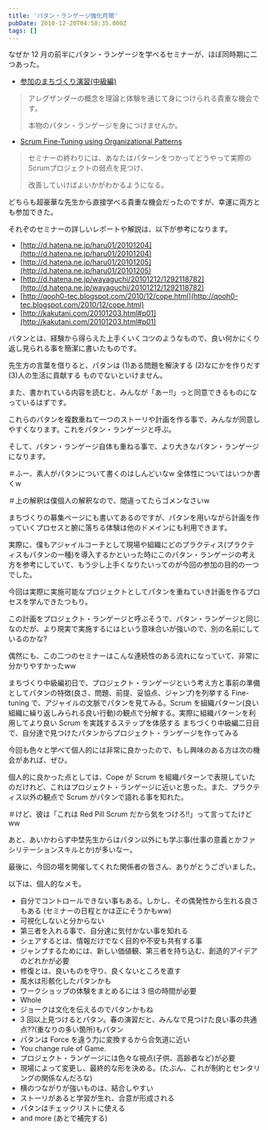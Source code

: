 ```yaml
---
title: 'パタン・ランゲージ強化月間'
pubDate: 2010-12-20T04:58:35.000Z
tags: []
---
```


なぜか 12 月の前半にパタン・ランゲージを学べるセミナーが、ほぼ同時期に二つあった。

- [参加のまちづくり演習(中級編)](http://kokucheese.com/event/index/5479/)

> アレグザンダーの概念を理論と体験を通じて身につけられる貴重な機会です。
>
> 本物のパタン・ランゲージを身につけませんか。

- [Scrum Fine-Tuning using Organizational Patterns](http://scrumtraininginstitute.com/classes/show/279)

> セミナーの終わりには、あなたはパターンをつかってどうやって実際のScrumプロジェクトの弱点を見つけ、
>
> 改善していけばよいかがわかるようになる。

どちらも超豪華な先生から直接学べる貴重な機会だったのですが、幸運に両方とも参加できた。

それぞのセミナーの詳しいレポートや解説は、以下が参考になります。

- [http://d.hatena.ne.jp/haru01/20101204](http://d.hatena.ne.jp/haru01/20101204)
- [http://d.hatena.ne.jp/haru01/20101205](http://d.hatena.ne.jp/haru01/20101205)
- [http://d.hatena.ne.jp/wayaguchi/20101212/1292118782](http://d.hatena.ne.jp/wayaguchi/20101212/1292118782)
- [http://qooh0-tec.blogspot.com/2010/12/cope.html](http://qooh0-tec.blogspot.com/2010/12/cope.html)
- [http://kakutani.com/20101203.html#p01](http://kakutani.com/20101203.html#p01)

バタンとは、経験から得らえた上手くいくコツのようなもので、良い何かにくり返し見られる事を簡潔に書いたものです。

先生方の言葉を借りると、パタンは (1)ある問題を解決する (2)なにかを作りだす (3)人の生活に貢献する ものでないといけません。

また、書かれている内容を読むと、みんなが「あー!!」っと同意できるものになっているはずです。

これらのパタンを複数重ねて一つのストーリや計画を作る事で、みんなが同意しやすくなります。これをパタン・ランゲージと呼ぶ。

そして、パタン・ランゲージ自体も重ねる事で、より大きなパタン・ランゲージになります。

＃ふー、素人がパタンについて書くのはしんどいなw 全体性についてはいつか書くw

＃上の解釈は僕個人の解釈なので、間違ってたらゴメンなさいw

まちづくりの募集ページにも書いてあるのですが、パタンを用いながら計画を作っていくプロセスと腑に落ちる体験は他のドメインにも利用できます。

実際に、僕もアジャイルコーチとして現場や組織にどのプラクティス(プラクティスもパタンの一種)を導入するかといった時にこのパタン・ランゲージの考え方を参考にしていて、もう少し上手くなりたいってのが今回の参加の目的の一つでした。

今回は実際に実施可能なプロジェクトとしてパタンを重ねていき計画を作るプロセスを学んできたつもり。

この計画をプロジェクト・ランゲージと呼ぶそうで、パタン・ランゲージと同じなのだが、より現実で実施するにはという意味合いが強いので、別の名前にしているのかな?

偶然にも、この二つのセミナーはこんな連続性のある流れになっていて、非常に分かりやすかったww

まちづくり中級編初日で、プロジェクト・ランゲージという考え方と事前の準備としてパタンの特徴(良さ、問題、前提、妥協点、ジャンプ)を列挙する
Fine-tuning で、アジャイルの文脈でパタンを見てみる。Scrum を組織パターン(良い組織に繰り返しみられる良い行動)の観点で分解する。実際に組織パターンを利用してより良い Scrum を実践するステップを体感する
まちづくり中級編二日目で、自分達で見つけたパタンからプロジェクト・ランゲージを作ってみる

今回も色々と学べて個人的には非常に良かったので、もし興味のある方は次の機会があれば、ぜひ。

個人的に良かった点としては、Cope が Scrum を組織パターンで表現していたのだけれど、これはプロジェクト・ランゲージに近いと思った。また、プラクティス以外の観点で Scrum がパタンで語れる事を知れた。

＃けど、彼は「これは Red Pill Scrum だから気をつけろ!!」って言ってたけどww

あと、あいかわらず中埜先生からはパタン以外にも学ぶ事(仕事の意義とかファシリテーションスキルとか)が多いなー。

最後に、今回の場を開催してくれた関係者の皆さん、ありがとうございました。

以下は、個人的なメモ。

- 自分でコントロールできない事もある。しかし、その偶発性から生れる良さもある (セミナーの日程とかは正にそうかもww)
- 可視化しないと分からない
- 第三者を入れる事で、自分達に気付かない事を知れる
- シェアするとは、情報だけでなく目的や不安も共有する事
- ジャンプするためには、新しい価値観、第三者を持ち込む、創造的アイデアのどれかが必要
- 修復とは、良いものを守り、良くないところを直す
- 風水は形骸化したパタンかも
- ワークショップの体験をまとめるには 3 倍の時間が必要
- Whole
- ジョークは文化を伝えるのでパタンかもね
- 3 回以上見つけるとパタン。春の演習だと、みんなで見つけた良い事の共通点??(重なりの多い箇所)もパタン
- パタンは Force を違う力に変換するから合気道に近い
- You change rule of Game.
- プロジェクト・ランゲージには色々な視点(子供、高齢者など)が必要
- 現場によって変更し、最終的な形を決める。(たぶん、これが制約とセンタリングの関係なんだろな)
- 横のつながりが強いものは、結合しやすい
- ストーリがあると学習が生れ、合意が形成される
- パタンはチェックリストに使える
- and more (あとで補完する)
